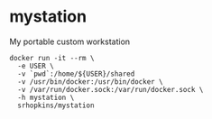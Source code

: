 mystation
===
My portable custom workstation

```
docker run -it --rm \
  -e USER \
  -v `pwd`:/home/${USER}/shared
  -v /usr/bin/docker:/usr/bin/docker \
  -v /var/run/docker.sock:/var/run/docker.sock \
  -h mystation \
  srhopkins/mystation
```
